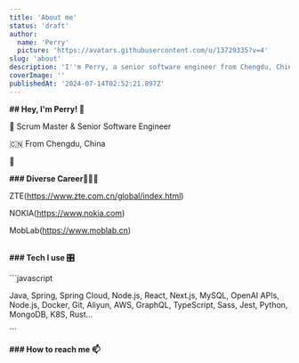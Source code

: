 ```yaml
---
title: 'About me'
status: 'draft'
author:
  name: 'Perry'
  picture: 'https://avatars.githubusercontent.com/u/13729335?v=4'
slug: 'about'
description: 'I''m Perry, a senior software engineer from Chengdu, China'
coverImage: ''
publishedAt: '2024-07-14T02:52:21.897Z'
---
```


**## Hey, I'm Perry! 👋**

🤖 Scrum Master & Senior Software Engineer

🇨🇳 From Chengdu, China

🌟 

**### Diverse Career👨🏻‍💻**

ZTE(<https://www.zte.com.cn/global/index.html>)

NOKIA(<https://www.nokia.com>)

MobLab(<https://www.moblab.cn>)

\
**### Tech I use 🎛️**

\`\`\`javascript

Java, Spring, Spring Cloud, Node.js, React, Next.js, MySQL, OpenAI APIs, Node.js, Docker, Git, Aliyun, AWS, GraphQL, TypeScript, Sass, Jest, Python, MongoDB, K8S, Rust...

\`\`\`

**### How to reach me 📫**
